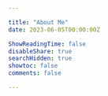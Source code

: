 ```yaml
---

title: "About Me"
date: 2023-06-05T00:00:00Z

ShowReadingTime: false
disableShare: true
searchHidden: true
showtoc: false
comments: false

---
```




